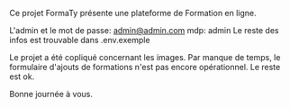Ce projet FormaTy présente une plateforme de Formation en ligne.

L'admin et le mot de passe:
admin@admin.com
mdp: admin
Le reste des infos est trouvable dans .env.exemple

Le projet a été copliqué concernant les images. Par manque de temps, le formulaire d'ajouts de formations n'est pas encore opérationnel. Le reste est ok.

Bonne journée à vous.